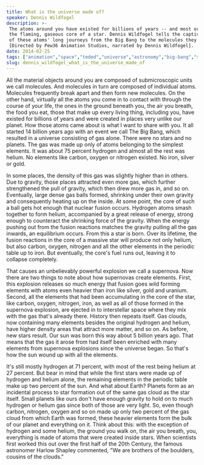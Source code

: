 ```yaml
---
title: What is the universe made of?
speaker: Dennis Wildfogel
description: >-
 The atoms around you have existed for billions of years -- and most originated in
 the flaming, gaseous core of a star. Dennis Wildfogel tells the captivating tale
 of these atoms' long journeys from the Big Bang to the molecules they form today.
 [Directed by Pew36 Animation Studios, narrated by Dennis Wildfogel].
date: 2014-02-25
tags: ["animation","space","teded","universe","astronomy","big-bang","science"]
slug: dennis_wildfogel_what_is_the_universe_made_of
---
```


All the material objects around you are composed of submicroscopic units we call
molecules. And molecules in turn are composed of individual atoms. Molecules frequently
break apart and then form new molecules. On the other hand, virtually all the atoms you
come in to contact with through the course of your life, the ones in the ground beneath
you, the air you breath, the food you eat, those that make up every living thing,
including you, have existed for billions of years and were created in places very unlike
our planet. How those atoms came about is what I want to share with you. It all started 14
billion years ago with an event we call The Big Bang, which resulted in a universe
consisting of gas alone. There were no stars and no planets. The gas was made up only of
atoms belonging to the simplest elements. It was about 75 percent hydrogen and almost all
the rest was helium. No elements like carbon, oxygen or nitrogen existed. No iron, silver
or gold.

In some places, the density of this gas was slightly higher than in others. Due to
gravity, those places attracted even more gas, which further strengthened the pull of
gravity, which then drew more gas in, and so on. Eventually, large dense gas balls formed,
shrinking under their own gravity and consequently heating up on the inside. At some
point, the core of such a ball gets hot enough that nuclear fusion occurs. Hydrogen atoms
smash together to form helium, accompanied by a great release of energy, strong enough to
counteract the shrinking force of the gravity. When the energy pushing out from the fusion
reactions matches the gravity pulling all the gas inwards, an equilibrium occurs. From
this a star is born. Over its lifetime, the fusion reactions in the core of a massive star
will produce not only helium, but also carbon, oxygen, nitrogen and all the other elements
in the periodic table up to iron. But eventually, the core's fuel runs out, leaving it to
collapse completely.

That causes an unbelievably powerful explosion we call a supernova. Now there are two
things to note about how supernovas create elements. First, this explosion releases so
much energy that fusion goes wild forming elements with atoms even heavier than iron like
silver, gold and uranium. Second, all the elements that had been accumulating in the core
of the star, like carbon, oxygen, nitrogen, iron, as well as all of those formed in the
supernova explosion, are ejected in to interstellar space where they mix with the gas
that's already there. History then repeats itself. Gas clouds, now containing many
elements besides the original hydrogen and helium, have higher density areas that attract
more matter, and so on. As before, new stars result. Our sun was born this way about 5
billion years ago. That means that the gas it arose from had itself been enriched with
many elements from supernova explosions since the universe began. So that's how the sun
wound up with all the elements.

It's still mostly hydrogen at 71 percent, with most of the rest being helium at 27
percent. But bear in mind that while the first stars were made up of hydrogen and helium
alone, the remaining elements in the periodic table make up two percent of the sun. And
what about Earth? Planets form as an incidental process to star formation out of the same
gas cloud as the star itself. Small planets like ours don't have enough gravity to hold on
to much hydrogen or helium gas since both of those are very light. So, even though carbon,
nitrogen, oxygen and so on made up only two percent of the gas cloud from which Earth was
formed, these heavier elements form the bulk of our planet and everything on it. Think
about this: with the exception of hydrogen and some helium, the ground you walk on, the
air you breath, you, everything is made of atoms that were created inside stars. When
scientists first worked this out over the first half of the 20th Century, the famous
astronomer Harlow Shapley commented, "We are brothers of the boulders, cousins of the
clouds."

<!--
ad_duration=0
event="TED-Ed"
external_start_time=0
intro_duration=0
is_subtitle_required="False"
is_talk_featured="False"
language="en"
language_swap="False"
native_language="en"
number_of_related_talks=6
number_of_speakers=1
number_of_subtitled_videos=0
number_of_tags=7
number_of_talk_download_languages=31
number_of_talk_more_resources=0
number_of_talk_recommendations=0
number_of_talks_take_actions=0
post_ad_duration=0
published_timestamp="2019-02-22 18:57:21"
recording_date="2014-02-25"
speaker_is_published=0
speaker_name="Dennis Wildfogel"
talk_name="What is the universe made of?"
talks_tags=["animation","space","teded","universe","astronomy","big-bang","science"]
url_photo_talk="https://s3.amazonaws.com/talkstar-photos/uploads/336fb095-38b8-4691-ac10-aa5cc142a62e/56_universe.jpg"
url_webpage="https://www.ted.com/talks/dennis_wildfogel_what_is_the_universe_made_of"
video_type_name="TED-Ed Original"
-->